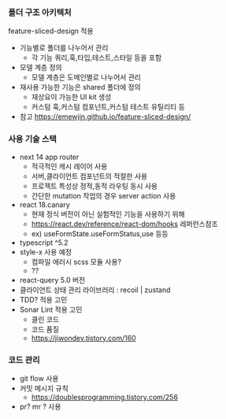 ### 폴더 구조 아키텍처

feature-sliced-design 적용

- 기능별로 폴더를 나누어서 관리
    - 각 기능 쿼리,훅,타입,테스트,스타일 등을 포함
- 모델 계층 정의
    - 모델 계층은 도메인별로 나누어서 관리
- 재사용 가능한 기능은 shared 폴더에 정의
    - 재상요이 가능한 UI kit 생성
    - 커스텀 훅,커스텀 컴포넌트,커스텀 테스트 유틸리티 등
- 참고 https://emewjin.github.io/feature-sliced-design/

### 사용 기술 스택

- next 14 app router
    - 적극적인 캐시 레이어 사용
    - 서버,클라이언트 컴포넌트의 적절한 사용
    - 프로젝트 특성상 정적,동적 라우팅 동시 사용
    - 간단한 mutation 작업의 경우 server action 사용
- react 18.canary
    - 현재 정식 버전이 아닌 실험적인 기능을 사용하기 위해
    - https://react.dev/reference/react-dom/hooks 레퍼런스참조
    - ex) useFormState.useFormStatus,use 등등
- typescript ^5.2
- style-x 사용 예정
    - 컴파일 에러시 scss 모듈 사용?
    - ??
- react-query 5.0 버전
- 클라이언트 상태 관리 라이브러리 : recoil | zustand
- TDD? 적용 고민
- Sonar Lint 적용 고민
    - 클린 코드
    - 코드 품질
    - https://jiwondev.tistory.com/160

### 코드 관리

- git flow 사용
- 커밋 메시지 규칙
    - https://doublesprogramming.tistory.com/256
- pr? mr ? 사용